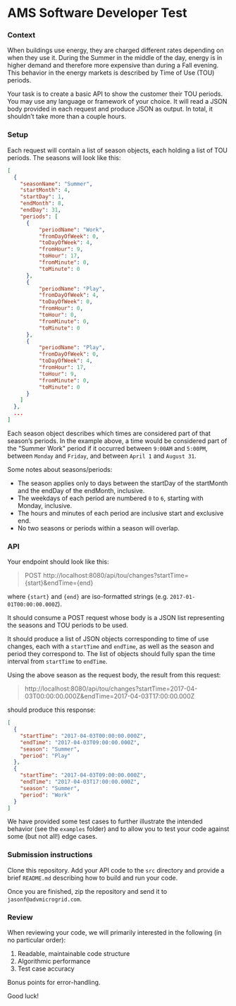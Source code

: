 # AMS Software Developer Test

### Context

When buildings use energy, they are charged different rates depending on when they use it. During the Summer
in the middle of the day, energy is in higher demand and therefore more expensive than during a Fall evening. This
behavior in the energy markets is described by Time of Use (TOU) periods.

Your task is to create a basic API to show the customer their TOU periods. You may use any language or framework
of your choice. It will read a JSON body provided in each request and produce JSON as output. In total, it shouldn’t
take more than a couple hours.


### Setup

Each request will contain a list of season objects, each holding a list of TOU periods.
The seasons will look like this:

```json
[
  {
    "seasonName": "Summer",
    "startMonth": 4,
    "startDay": 1,
    "endMonth": 8,
    "endDay": 31,
    "periods": [
      {
          "periodName": "Work",
          "fromDayOfWeek": 0,
          "toDayOfWeek": 4,
          "fromHour": 9,
          "toHour": 17,
          "fromMinute": 0,
          "toMinute": 0
      },
      {
          "periodName": "Play",
          "fromDayOfWeek": 4,
          "toDayOfWeek": 0,
          "fromHour": 0,
          "toHour": 0,
          "fromMinute": 0,
          "toMinute": 0
      },
      {
          "periodName": "Play",
          "fromDayOfWeek": 0,
          "toDayOfWeek": 4,
          "fromHour": 17,
          "toHour": 9,
          "fromMinute": 0,
          "toMinute": 0
      }
    ]
  },
  ...
]
```

Each season object describes which times are considered part of that season’s periods. In the example above, a time would
be considered part of the "Summer Work" period if it occurred between `9:00AM` and `5:00PM`, between `Monday` and `Friday`,
and between `April 1` and `August 31`. 

Some notes about seasons/periods:

* The season applies only to days between the startDay of the startMonth and the endDay of the endMonth, inclusive.
* The weekdays of each period are numbered `0` to `6`, starting with Monday, inclusive.
* The hours and minutes of each period are inclusive start and exclusive end.
* No two seasons or periods within a season will overlap.


### API

Your endpoint should look like this:

>POST http://localhost:8080/api/tou/changes?startTime={start}&endTime={end}

where `{start}` and `{end}` are iso-formatted strings (e.g. `2017-01-01T00:00:00.000Z`). 

It should consume a POST request whose body is a JSON list representing the seasons and TOU periods to be used.

It should produce a list of JSON objects corresponding to time of use changes, each with a `startTime` and `endTime`, as well as the season and period they
correspond to. The list of objects should fully span the time interval from `startTime` to `endTime`.

Using the above season as the request body, the result from this request:

> http://localhost:8080/api/tou/changes?startTime=2017-04-03T00:00:00.000Z&endTime=2017-04-03T17:00:00.000Z

should produce this response:

```json
[
  {
    "startTime": "2017-04-03T00:00:00.000Z",
    "endTime": "2017-04-03T09:00:00.000Z",
    "season": "Summer",
    "period": "Play"
  },
  {
    "startTime": "2017-04-03T09:00:00.000Z",
    "endTime": "2017-04-03T17:00:00.000Z",
    "season": "Summer",
    "period": "Work"
  }
]
```

We have provided some test cases to further illustrate the intended behavior (see the `examples` folder) and to allow you to test your code against some (but not all!)
edge cases.


### Submission instructions

Clone this repository. Add your API code to the `src` directory and provide a brief `README.md` describing how to build and run your code. 

Once you are finished, zip the repository and send it to `jasonf@advmicrogrid.com`.


### Review

When reviewing your code, we will primarily interested in the following (in no particular order):

1. Readable, maintainable code structure
1. Algorithmic performance
1. Test case accuracy

Bonus points for error-handling.

Good luck!
